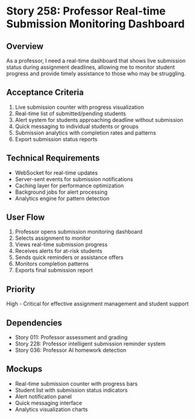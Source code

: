 # Story 258: Professor Real-time Submission Monitoring Dashboard

## Overview
As a professor, I need a real-time dashboard that shows live submission status during assignment deadlines, allowing me to monitor student progress and provide timely assistance to those who may be struggling.

## Acceptance Criteria
1. Live submission counter with progress visualization
2. Real-time list of submitted/pending students
3. Alert system for students approaching deadline without submission
4. Quick messaging to individual students or groups
5. Submission analytics with completion rates and patterns
6. Export submission status reports

## Technical Requirements
- WebSocket for real-time updates
- Server-sent events for submission notifications
- Caching layer for performance optimization
- Background jobs for alert processing
- Analytics engine for pattern detection

## User Flow
1. Professor opens submission monitoring dashboard
2. Selects assignment to monitor
3. Views real-time submission progress
4. Receives alerts for at-risk students
5. Sends quick reminders or assistance offers
6. Monitors completion patterns
7. Exports final submission report

## Priority
High - Critical for effective assignment management and student support

## Dependencies
- Story 011: Professor assessment and grading
- Story 228: Professor intelligent submission reminder system
- Story 036: Professor AI homework detection

## Mockups
- Real-time submission counter with progress bars
- Student list with submission status indicators
- Alert notification panel
- Quick messaging interface
- Analytics visualization charts
